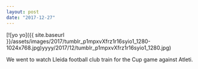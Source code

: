 ```yaml
---
layout: post
date: "2017-12-27"
---
```


[![yo yo]({{ site.baseurl }}/assets/images/2017/tumblr_p1mpxvXfrz1r16syio1_1280-1024x768.jpg)yyyy/2017/12/tumblr_p1mpxvXfrz1r16syio1_1280.jpg)

We went to watch Lleida football club train for the Cup game against Atleti.
